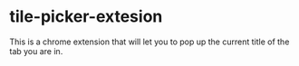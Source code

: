 # tile-picker-extesion
This is a chrome extension that will let you to pop up the current title of the tab you are in.
